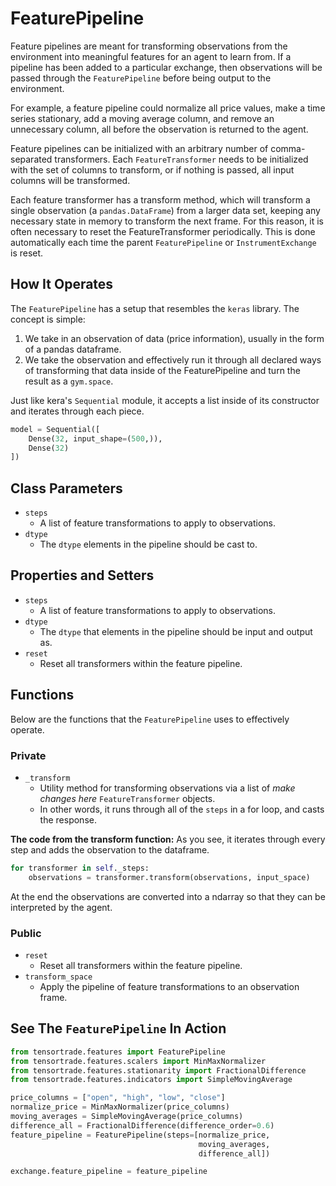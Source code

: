 # FeaturePipeline
Feature pipelines are meant for transforming observations from the environment into meaningful features for an agent to learn from. If a pipeline has been added to a particular exchange, then observations will be passed through the `FeaturePipeline` before being output to the environment.

For example, a feature pipeline could normalize all price values, make a time series stationary, add a moving average column, and remove an unnecessary column, all before the observation is returned to the agent.

Feature pipelines can be initialized with an arbitrary number of comma-separated transformers. Each `FeatureTransformer` needs to be initialized with the set of columns to transform, or if nothing is passed, all input columns will be transformed.

Each feature transformer has a transform method, which will transform a single observation (a `pandas.DataFrame`) from a larger data set, keeping any necessary state in memory to transform the next frame. For this reason, it is often necessary to reset the FeatureTransformer periodically. This is done automatically each time the parent `FeaturePipeline` or `InstrumentExchange` is reset.

## How It Operates

The `FeaturePipeline` has a setup that resembles the `keras` library. The concept is simple:

1. We take in an observation of data (price information), usually in the form of a pandas dataframe.
2. We take the observation and effectively run it through all declared ways of transforming that data inside of the FeaturePipeline and turn the result as a `gym.space`.

Just like kera's `Sequential` module, it accepts a list inside of its constructor and iterates through each piece.

```py
model = Sequential([
    Dense(32, input_shape=(500,)),
    Dense(32)
])
```


## Class Parameters
* `steps` 
  * A list of feature transformations to apply to observations.
* `dtype`
  * The `dtype` elements in the pipeline should be cast to.

## Properties and Setters

* `steps`
  * A list of feature transformations to apply to observations.
* `dtype`
  * The `dtype` that elements in the pipeline should be input and output as.
* `reset`
  * Reset all transformers within the feature pipeline.




## Functions

Below are the functions that the `FeaturePipeline` uses to effectively operate. 

### Private
* `_transform`
  * Utility method for transforming observations via a list of *make changes here* `FeatureTransformer` objects.
  * In other words, it runs through all of the `steps` in a for loop, and casts the response. 

**The code from the transform function:**
As you see, it iterates through every step and adds the observation to the dataframe.
```py
for transformer in self._steps:
    observations = transformer.transform(observations, input_space)
```

At the end the observations are converted into a ndarray so that they can be interpreted by the agent.

### Public

* `reset`
  * Reset all transformers within the feature pipeline.
* `transform_space`
  * Apply the pipeline of feature transformations to an observation frame.

## See The **`FeaturePipeline`** In Action

```py
from tensortrade.features import FeaturePipeline
from tensortrade.features.scalers import MinMaxNormalizer
from tensortrade.features.stationarity import FractionalDifference
from tensortrade.features.indicators import SimpleMovingAverage

price_columns = ["open", "high", "low", "close"]
normalize_price = MinMaxNormalizer(price_columns)
moving_averages = SimpleMovingAverage(price_columns)
difference_all = FractionalDifference(difference_order=0.6)
feature_pipeline = FeaturePipeline(steps=[normalize_price,
                                          moving_averages,
                                          difference_all])

exchange.feature_pipeline = feature_pipeline
```